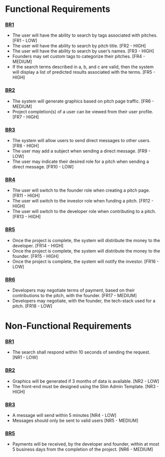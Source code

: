 # Functional Requirements

### [BR1](https://github.com/Cjbucker/StartupConnectionApp/blob/master/Design/BusinessRequirements.md)
* The user will have the ability to search by tags associated with pitches. [FR1 - LOW]
* The user will have the ability to search by pitch title. [FR2 - HIGH]
* The user will have the ability to search by user’s names. [FR3 - HIGH]
* Founders may set custom tags to categorize their pitches. [FR4 - MEDIUM]
* If the search terms described in a, b, and c are valid, then the system will display a list of predicted results associated with the terms. [FR5 - HIGH]

### [BR2](https://github.com/Cjbucker/StartupConnectionApp/blob/master/Design/BusinessRequirements.md)
* The system will generate graphics based on pitch page traffic. [FR6 - MEDIUM]
* Project completion(s) of a user can be viewed from their user profile. [FR7 - HIGH]

### [BR3](https://github.com/Cjbucker/StartupConnectionApp/blob/master/Design/BusinessRequirements.md)
* The system will allow users to send direct messages to other users. [FR8 - HIGH]
* The user may add a subject when sending a direct message. [FR9 - LOW]
* The user may indicate their desired role for a pitch when sending a direct message. [FR10 - LOW]

### [BR4](https://github.com/Cjbucker/StartupConnectionApp/blob/master/Design/BusinessRequirements.md)
* The user will switch to the founder role when creating a pitch page. [FR11 - HIGH]
* The user will switch to the investor role when funding a pitch. [FR12 - HIGH]
* The user will switch to the developer role when contributing to a pitch. [FR13 - HIGH]

### [BR5](https://github.com/Cjbucker/StartupConnectionApp/blob/master/Design/BusinessRequirements.md)
* Once the project is complete, the system will distribute the money to the developer. [FR14 - HIGH]
* Once the project is complete, the system will distribute the money to the founder. [FR15 - HIGH]
* Once the project is complete, the system will notify the investor. [FR16 - LOW]

### [BR6](https://github.com/Cjbucker/StartupConnectionApp/blob/master/Design/BusinessRequirements.md)
* Developers may negotiate terms of payment, based on their contributions to the pitch, with the founder. [FR17 - MEDIUM]
* Developers may negotiate, with the founder, the tech-stack used for a pitch. [FR18 - LOW]

# Non-Functional Requirements

### [BR1](https://github.com/Cjbucker/StartupConnectionApp/blob/master/Design/BusinessRequirements.md)
* The search shall respond within 10 seconds of sending the request. [NR1 - LOW]

### [BR2](https://github.com/Cjbucker/StartupConnectionApp/blob/master/Design/BusinessRequirements.md)
* Graphics will be generated if 3 months of data is available. [NR2 - LOW]
* The front-end must be designed using the Slim Admin Template. [NR3 - HIGH]

### [BR3](https://github.com/Cjbucker/StartupConnectionApp/blob/master/Design/BusinessRequirements.md)
* A message will send within 5 minutes [NR4 - LOW]
* Messages should only be sent to valid users [NR5 - MEDIUM]

### [BR5](https://github.com/Cjbucker/StartupConnectionApp/blob/master/Design/BusinessRequirements.md)
* Payments will be received, by the developer and founder, within at most 5 business days from the completion of the project. [NR6 - MEDIUM]